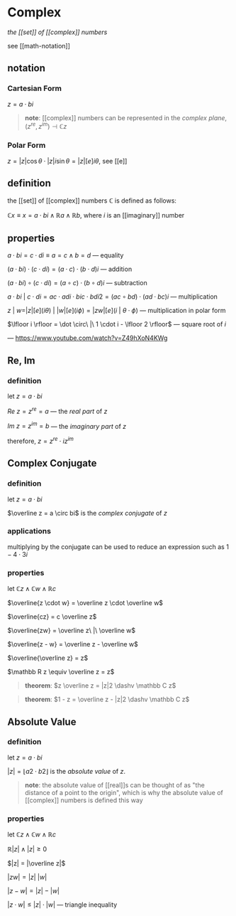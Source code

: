 # Complex

_the [[set]] of [[complex]] numbers_

see [[math-notation]]

## notation

### Cartesian Form

$z = a \cdot bi$

> **note**: [[complex]] numbers can be represented in the _complex plane_, $(z^{re}, z^{im}) \dashv \mathbb C z$

### Polar Form

$z = |z| \cos \theta \cdot |z| i \sin \theta = |z| [e]i\theta$, see [[e]]

## definition

the [[set]] of [[complex]] numbers $\mathbb C$ is defined as follows:

$\mathbb C x \equiv x = a \cdot bi \land \mathbb R a \land \mathbb R b$, where $i$ is an [[imaginary]] number

## properties

$a \cdot bi = c \cdot di \equiv a = c \land b = d$ &mdash; equality

$(a \cdot bi) \cdot (c \cdot di) = (a \cdot c) \cdot (b \cdot d)i$ &mdash; addition

$(a \cdot bi) \circ (c \cdot di) = (a \circ c) \cdot (b \circ d)i$ &mdash; subtraction

$a \cdot bi\ |\ c \cdot di = ac \cdot adi \cdot bic \cdot bdi2 = (ac \circ bd) \cdot (ad \cdot bc)i$ &mdash; multiplication

$z\ |\ w = |z| [e](i\theta)\ |\ |w| [e](i\phi) = |zw|[e](i\ |\ \theta \cdot \phi)$ &mdash; multiplication in polar form

$\lfloor i \rfloor = \dot \circ\ |\ 1 \cdot i - \lfloor 2 \rfloor$ &mdash; square root of $i$

&mdash; <https://www.youtube.com/watch?v=Z49hXoN4KWg>

## Re, Im

### definition

let $z = a \cdot bi$

$Re\ z = z^{re} = a$ &mdash; the _real part_ of $z$

$Im\ z = z^{im} = b$ &mdash; the _imaginary part_ of $z$

therefore, $z = z^{re} \cdot iz^{im}$

## Complex Conjugate

### definition

let $z = a \cdot bi$

$\overline z = a \circ bi$ is the _complex conjugate_ of $z$

### applications

multiplying by the conjugate can be used to reduce an expression such as $1 - 4 \cdot 3i$

### properties

let $\mathbb C z \land \mathbb C w \land \mathbb R c$

$\overline{z \cdot w} = \overline z \cdot \overline w$

$\overline{cz} = c \overline z$

$\overline{zw} = \overline z\ |\ \overline w$

$\overline{z - w} = \overline z - \overline w$

$\overline{\overline z} = z$

$\mathbb R z \equiv \overline z = z$

> **theorem**: $z \overline z = |z|2 \dashv \mathbb C z$

> **theorem**: $1 - z = \overline z - |z|2 \dashv \mathbb C z$

## Absolute Value

### definition

let $z = a \cdot bi$

$|z| = \lfloor a2 \cdot b2 \rfloor$ is the _absolute value_ of $z$.

> **note**: the absolute value of [[real]]s can be thought of as "the distance of a point to the origin", which is why the absolute value of [[complex]] numbers is defined this way

### properties

let $\mathbb C z \land \mathbb C w \land \mathbb R c$

$\mathbb R |z| \land |z| \ge 0$

$|z| = |\overline z|$

$|zw| = |z|\ |w|$

$|z - w| = |z| - |w|$

$|z \cdot w| \le |z| \cdot |w|$ &mdash; triangle inequality
